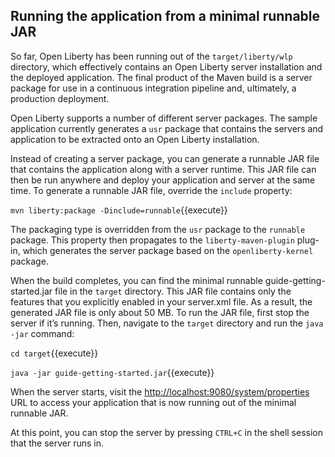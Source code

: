 ## Running the application from a minimal runnable JAR

So far, Open Liberty has been running out of the `target/liberty/wlp` directory, which effectively contains an Open Liberty server installation and the deployed application. The final product of the Maven build is a server package for use in a continuous integration pipeline and, ultimately, a production deployment.


Open Liberty supports a number of different server packages. The sample application currently generates a `usr` package that contains the servers and application to be extracted onto an Open Liberty installation.

Instead of creating a server package, you can generate a runnable JAR file that contains the application along with a server runtime. This JAR file can then be run anywhere and deploy your application and server at the same time. To generate a runnable JAR file, override the `include` property:

`mvn liberty:package -Dinclude=runnable`{{execute}}

The packaging type is overridden from the `usr` package to the `runnable` package. This property then propagates to the `liberty-maven-plugin` plug-in, which generates the server package based on the `openliberty-kernel` package.

When the build completes, you can find the minimal runnable guide-getting-started.jar file in the `target` directory. This JAR file contains only the features that you explicitly enabled in your server.xml file. As a result, the generated JAR file is only about 50 MB.
To run the JAR file, first stop the server if it’s running. Then, navigate to the `target` directory and run the `java -jar` command:

`cd target`{{execute}}

`java -jar guide-getting-started.jar`{{execute}}

When the server starts, visit the <a href="https://[[HOST_SUBDOMAIN]]-9080-[[KATACODA_HOST]].environments.katacoda.com/system/properties">http://localhost:9080/system/properties</a> URL to access your application that is now running out of the minimal runnable JAR.

At this point, you can stop the server by pressing `CTRL+C` in the shell session that the server runs in.

